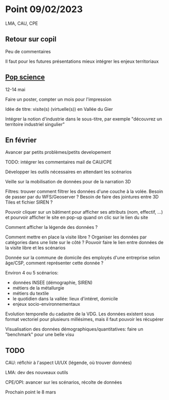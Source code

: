 # Point 09/02/2023

LMA, CAU, CPE

## Retour sur copil

Peu de commentaires

Il faut pour les futures présentations mieux intégrer les enjeux territoriaux

## [Pop science](https://popsciences.universite-lyon.fr/le_festival/)

12-14 mai

Faire un poster, compter un mois pour l'impression

Idée de titre: visite(s) (virtuelle(s)) en Vallée du Gier

Intégrer la notion d'industrie dans le sous-titre, par exemple "découvrez un territoire industriel singulier"

## En février

Avancer par petits problèmes/petits developement

TODO: intégrer les commentaires mail de CAU/CPE

Développer les outils nécessaires en attendant les scénarios

Veille sur la mobilisation de données pour de la narration 3D

Filtres: trouver comment filtrer les données d'une couche à la volée. Besoin de passer par du WFS/Geoserver ? Besoin de faire des jointures entre 3D Tiles et fichier SIREN ?

Pouvoir cliquer sur un bâtiment pour afficher ses attributs (nom, effectif, ...) et pourvoir afficher le site en pop-up quand on clic sur le lien du site

Comment afficher la légende des données ?

Comment mettre en place la visite libre ? Organiser les données par catégories dans une liste sur le côté ? Pouvoir faire le lien entre données de la visite libre et les scénarios

Donnée sur la commune de domicile des employés d'une entreprise selon âge/CSP, comment représenter cette donnée ?

Environ 4 ou 5 scénarios:

- données INSEE (démographie, SIREN)
- métiers de la métallurgie
- métiers du textile
- le quotidien dans la vallée: lieux d'intéret, domicile
- enjeux socio-environnementaux

Evolution temporelle du cadastre de la VDG. Les données existent sous format vectoriel pour plusieurs millésimes, mais il faut pouvoir les récupérer

Visualisation des données démographiques/quantitatives: faire un "benchmark" pour une belle visu

## TODO

CAU: réflchir à l'aspect UI/UX (légende, où trouver données)

LMA: dev des nouveaux outils

CPE/OPI: avancer sur les scénarios, récolte de données

Prochain point le 8 mars

